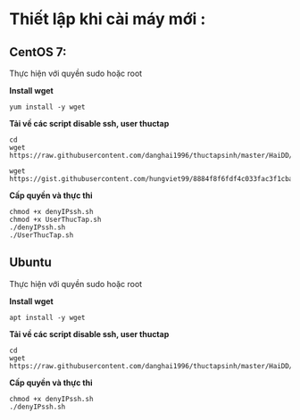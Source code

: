 # Thiết lập khi cài máy mới : 

## CentOS 7: 

Thực hiện với quyền sudo hoặc root

**Install wget**

```
yum install -y wget 
```

**Tải về các script disable ssh, user thuctap**

```
cd
wget https://raw.githubusercontent.com/danghai1996/thuctapsinh/master/HaiDD/Script/ssh/denyIPssh.sh
```

```
wget https://gist.githubusercontent.com/hungviet99/8884f8f6fdf4c033fac3f1cbae16114c/raw/2caec43a576de0fc2e9cf40fca14963e8c52c550/UserThucTap.sh
```

**Cấp quyền và thực thi**

```
chmod +x denyIPssh.sh
chmod +x UserThucTap.sh
./denyIPssh.sh
./UserThucTap.sh
```

## Ubuntu 

Thực hiện với quyền sudo hoặc root

**Install wget**

```
apt install -y wget 
```

**Tải về các script disable ssh, user thuctap**

```
cd
wget https://raw.githubusercontent.com/danghai1996/thuctapsinh/master/HaiDD/Script/ssh/denyIPssh.sh
```

**Cấp quyền và thực thi**

```
chmod +x denyIPssh.sh
./denyIPssh.sh
```